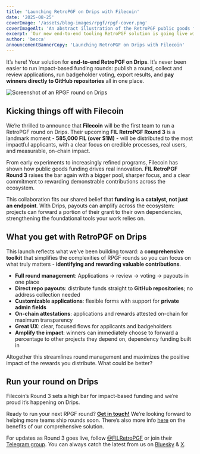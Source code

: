 ```yaml
---
title: 'Launching RetroPGF on Drips with Filecoin'
date: '2025-08-25'
coverImage: '/assets/blog-images/rpgf/rpgf-cover.png'
coverImageAlt: 'An abstract illustration of the RetroPGF public goods funding mechanism.'
excerpt: ¨Our new end-to-end tooling RetroPGF solution is going live with Filecoin's largest round to date."
author: 'becca'
announcementBannerCopy: 'Launching RetroPGF on Drips with Filecoin'
---
```


It’s here\! Your solution for **end-to-end RetroPGF on Drips**. It’s never been easier to run impact-based funding rounds: publish a round, collect and review applications, run badgeholder voting, export results, and **pay winners directly to GitHub repositories** all in one place.

![Screenshot of an RPGF round on Drips](/assets/blog-images/rpgf/rpgf-home.png)

## **Kicking things off with Filecoin**

We’re thrilled to announce that **Filecoin** will be the first team to run a RetroPGF round on Drips. Their upcoming **FIL RetroPGF Round 3** is a landmark moment \- **585,000 FIL (over $1M)** \- will be distributed to the most impactful applicants, with a clear focus on credible processes, real users, and measurable, on-chain impact.

From early experiments to increasingly refined programs, Filecoin has shown how public goods funding drives real innovation. **FIL RetroPGF Round 3** raises the bar again with a bigger pool, sharper focus, and a clear commitment to rewarding demonstrable contributions across the ecosystem.

This collaboration fits our shared belief that **funding is a catalyst, not just an endpoint**. With Drips, payouts can amplify across the ecosystem: projects can forward a portion of their grant to their own dependencies, strengthening the foundational tools your work relies on.

## **What you get with RetroPGF on Drips**

This launch reflects what we’ve been building toward: a **comprehensive toolkit** that simplifies the complexities of RPGF rounds so you can focus on what truly matters \- **identifying and rewarding valuable contributions**.

- **Full round management**: Applications → review → voting → payouts in one place
- **Direct repo payouts**: distribute funds straight to **GitHub repositories**; no address collection needed
- **Customizable applications**: flexible forms with support for **private admin fields**
- **On-chain attestations**: applications and rewards attested on-chain for maximum transparency
- **Great UX**: clear, focused flows for applicants and badgeholders
- **Amplify the impact**: winners can immediately choose to forward a percentage to other projects they depend on, dependency funding built in

Altogether this streamlines round management and maximizes the positive impact of the rewards you distribute. What could be better?

## **Run your round on Drips**

Filecoin’s Round 3 sets a high bar for impact-based funding and we’re proud it’s happening on Drips.

Ready to run your next RPGF round? [**Get in touch\!**](https://drips-network.notion.site/1e4c52c9599781b5a0aeca3e8eb1b3e4%20) We’re looking forward to helping more teams ship rounds soon. There’s also more info [here](https://www.drips.network/solutions/retro-pgf%20) on the benefits of our comprehensive solution.

For updates as Round 3 goes live, follow [@FILRetroPGF](https://x.com/FILRetroPGF) or join their [Telegram group](https://t.me/+haan_QdnllYyZmE1). You can always catch the latest from us on [Bluesky](https://bsky.app/profile/drips.network%20) & [X](https://x.com/dripsnetwork).
